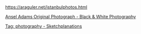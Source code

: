 ---
---

<https://araguler.net/istanbulphotos.html>

[Ansel Adams Original Photograph - Black & White Photography](https://shop.anseladams.com/collections/original-photographs-by-ansel-adams)

[Tag: photography - Sketchplanations](https://sketchplanations.com/tags/photography)
